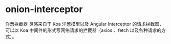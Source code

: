 # onion-interceptor

洋葱拦截器 灵感来自于 Koa 洋葱模型以及 Angular Interceptor 的请求拦截器，可以以 Koa 中间件的形式写网络请求的拦截器（axios 、fetch  以及各种请求的方式）。
